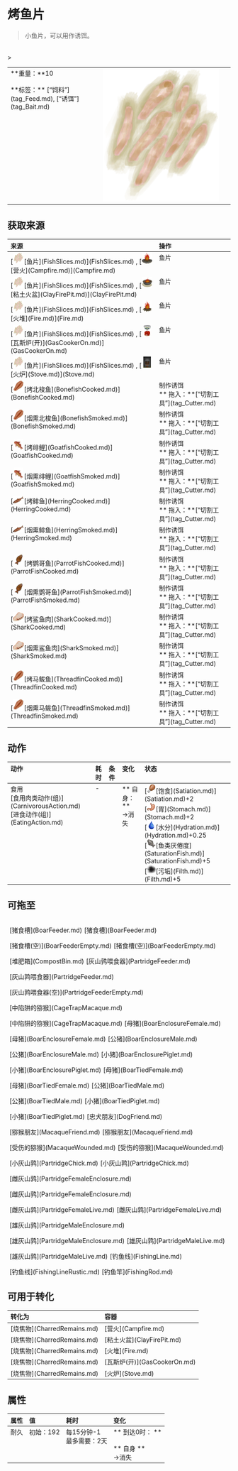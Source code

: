 # 烤鱼片  
> 小鱼片，可以用作诱饵。  
<br>  
>   
  
<table class="table table-bordered"><tbody><tr ><td  style="width:80%;text-align:left;vertical-align:top;" >**重量：**10<br><br>**标签：**	[“饲料”](tag_Feed.md), [“诱饵”](tag_Bait.md)</td><td  style="width:20%;text-align:left;vertical-align:top;" ><div style="width:300px;display:inline-block;text-align:center"><img decoding="async" src="Sprite/FishSlicesCooked.png" href="a.md" style="max-width:300px;max-height:300px;"></div></td></tr></tbody></tbody></table>  
  
## 获取来源  
<table class="table table-bordered"><thead><tr ><th  style="text-align:left;vertical-align:top;" >来源</th><th  style="text-align:left;vertical-align:top;" >操作</th></tr></thead><tr ><td  style="text-align:left;vertical-align:top;" >[<div style="width:25px;display:inline-block;text-align:center"><img decoding="async" src="Sprite/FishSlices.png" href="a.md" style="max-width:25px;max-height:25px;"></div>[鱼片](FishSlices.md)](FishSlices.md) , [<div style="width:25px;display:inline-block;text-align:center"><img decoding="async" src="Sprite/Campfire.png" href="a.md" style="max-width:25px;max-height:25px;"></div>[营火](Campfire.md)](Campfire.md)</td><td  style="text-align:left;vertical-align:top;" >鱼片</td></tr><tr ><td  style="text-align:left;vertical-align:top;" >[<div style="width:25px;display:inline-block;text-align:center"><img decoding="async" src="Sprite/FishSlices.png" href="a.md" style="max-width:25px;max-height:25px;"></div>[鱼片](FishSlices.md)](FishSlices.md) , [<div style="width:25px;display:inline-block;text-align:center"><img decoding="async" src="Sprite/ClayFirePit.png" href="a.md" style="max-width:25px;max-height:25px;"></div>[粘土火盆](ClayFirePit.md)](ClayFirePit.md)</td><td  style="text-align:left;vertical-align:top;" >鱼片</td></tr><tr ><td  style="text-align:left;vertical-align:top;" >[<div style="width:25px;display:inline-block;text-align:center"><img decoding="async" src="Sprite/FishSlices.png" href="a.md" style="max-width:25px;max-height:25px;"></div>[鱼片](FishSlices.md)](FishSlices.md) , [<div style="width:25px;display:inline-block;text-align:center"><img decoding="async" src="Sprite/Fire.png" href="a.md" style="max-width:25px;max-height:25px;"></div>[火堆](Fire.md)](Fire.md)</td><td  style="text-align:left;vertical-align:top;" >鱼片</td></tr><tr ><td  style="text-align:left;vertical-align:top;" >[<div style="width:25px;display:inline-block;text-align:center"><img decoding="async" src="Sprite/FishSlices.png" href="a.md" style="max-width:25px;max-height:25px;"></div>[鱼片](FishSlices.md)](FishSlices.md) , [<div style="width:25px;display:inline-block;text-align:center"><img decoding="async" src="Sprite/GasCookerOn.png" href="a.md" style="max-width:25px;max-height:25px;"></div>[瓦斯炉(开)](GasCookerOn.md)](GasCookerOn.md)</td><td  style="text-align:left;vertical-align:top;" >鱼片</td></tr><tr ><td  style="text-align:left;vertical-align:top;" >[<div style="width:25px;display:inline-block;text-align:center"><img decoding="async" src="Sprite/FishSlices.png" href="a.md" style="max-width:25px;max-height:25px;"></div>[鱼片](FishSlices.md)](FishSlices.md) , [<div style="width:25px;display:inline-block;text-align:center"><img decoding="async" src="Sprite/StoveOn.png" href="a.md" style="max-width:25px;max-height:25px;"></div>[火炉](Stove.md)](Stove.md)</td><td  style="text-align:left;vertical-align:top;" >鱼片</td></tr><tr ><td  style="text-align:left;vertical-align:top;" >[<div style="width:25px;display:inline-block;text-align:center"><img decoding="async" src="Sprite/BonefishMeatCooked.png" href="a.md" style="max-width:25px;max-height:25px;"></div>[烤北梭鱼](BonefishCooked.md)](BonefishCooked.md)</td><td  style="text-align:left;vertical-align:top;" >制作诱饵<br>** 拖入：**[“切割工具”](tag_Cutter.md)</td></tr><tr ><td  style="text-align:left;vertical-align:top;" >[<div style="width:25px;display:inline-block;text-align:center"><img decoding="async" src="Sprite/BonefishMeatCooked.png" href="a.md" style="max-width:25px;max-height:25px;"></div>[烟熏北梭鱼](BonefishSmoked.md)](BonefishSmoked.md)</td><td  style="text-align:left;vertical-align:top;" >制作诱饵<br>** 拖入：**[“切割工具”](tag_Cutter.md)</td></tr><tr ><td  style="text-align:left;vertical-align:top;" >[<div style="width:25px;display:inline-block;text-align:center"><img decoding="async" src="Sprite/GoatfishCooked.png" href="a.md" style="max-width:25px;max-height:25px;"></div>[烤绯鲤](GoatfishCooked.md)](GoatfishCooked.md)</td><td  style="text-align:left;vertical-align:top;" >制作诱饵<br>** 拖入：**[“切割工具”](tag_Cutter.md)</td></tr><tr ><td  style="text-align:left;vertical-align:top;" >[<div style="width:25px;display:inline-block;text-align:center"><img decoding="async" src="Sprite/GoatfishCooked.png" href="a.md" style="max-width:25px;max-height:25px;"></div>[烟熏绯鲤](GoatfishSmoked.md)](GoatfishSmoked.md)</td><td  style="text-align:left;vertical-align:top;" >制作诱饵<br>** 拖入：**[“切割工具”](tag_Cutter.md)</td></tr><tr ><td  style="text-align:left;vertical-align:top;" >[<div style="width:25px;display:inline-block;text-align:center"><img decoding="async" src="Sprite/HerringCooked.png" href="a.md" style="max-width:25px;max-height:25px;"></div>[烤鲱鱼](HerringCooked.md)](HerringCooked.md)</td><td  style="text-align:left;vertical-align:top;" >制作诱饵<br>** 拖入：**[“切割工具”](tag_Cutter.md)</td></tr><tr ><td  style="text-align:left;vertical-align:top;" >[<div style="width:25px;display:inline-block;text-align:center"><img decoding="async" src="Sprite/HerringCooked.png" href="a.md" style="max-width:25px;max-height:25px;"></div>[烟熏鲱鱼](HerringSmoked.md)](HerringSmoked.md)</td><td  style="text-align:left;vertical-align:top;" >制作诱饵<br>** 拖入：**[“切割工具”](tag_Cutter.md)</td></tr><tr ><td  style="text-align:left;vertical-align:top;" >[<div style="width:25px;display:inline-block;text-align:center"><img decoding="async" src="Sprite/ParrotFishCooked.png" href="a.md" style="max-width:25px;max-height:25px;"></div>[烤鹦哥鱼](ParrotFishCooked.md)](ParrotFishCooked.md)</td><td  style="text-align:left;vertical-align:top;" >制作诱饵<br>** 拖入：**[“切割工具”](tag_Cutter.md)</td></tr><tr ><td  style="text-align:left;vertical-align:top;" >[<div style="width:25px;display:inline-block;text-align:center"><img decoding="async" src="Sprite/ParrotFishCooked.png" href="a.md" style="max-width:25px;max-height:25px;"></div>[烟熏鹦哥鱼](ParrotFishSmoked.md)](ParrotFishSmoked.md)</td><td  style="text-align:left;vertical-align:top;" >制作诱饵<br>** 拖入：**[“切割工具”](tag_Cutter.md)</td></tr><tr ><td  style="text-align:left;vertical-align:top;" >[<div style="width:25px;display:inline-block;text-align:center"><img decoding="async" src="Sprite/SharkMeatCooked.png" href="a.md" style="max-width:25px;max-height:25px;"></div>[烤鲨鱼肉](SharkCooked.md)](SharkCooked.md)</td><td  style="text-align:left;vertical-align:top;" >制作诱饵<br>** 拖入：**[“切割工具”](tag_Cutter.md)</td></tr><tr ><td  style="text-align:left;vertical-align:top;" >[<div style="width:25px;display:inline-block;text-align:center"><img decoding="async" src="Sprite/SharkMeatCooked.png" href="a.md" style="max-width:25px;max-height:25px;"></div>[烟熏鲨鱼肉](SharkSmoked.md)](SharkSmoked.md)</td><td  style="text-align:left;vertical-align:top;" >制作诱饵<br>** 拖入：**[“切割工具”](tag_Cutter.md)</td></tr><tr ><td  style="text-align:left;vertical-align:top;" >[<div style="width:25px;display:inline-block;text-align:center"><img decoding="async" src="Sprite/BonefishMeatCooked.png" href="a.md" style="max-width:25px;max-height:25px;"></div>[烤马鲅鱼](ThreadfinCooked.md)](ThreadfinCooked.md)</td><td  style="text-align:left;vertical-align:top;" >制作诱饵<br>** 拖入：**[“切割工具”](tag_Cutter.md)</td></tr><tr ><td  style="text-align:left;vertical-align:top;" >[<div style="width:25px;display:inline-block;text-align:center"><img decoding="async" src="Sprite/BonefishMeatCooked.png" href="a.md" style="max-width:25px;max-height:25px;"></div>[烟熏马鲅鱼](ThreadfinSmoked.md)](ThreadfinSmoked.md)</td><td  style="text-align:left;vertical-align:top;" >制作诱饵<br>** 拖入：**[“切割工具”](tag_Cutter.md)</td></tr></tbody></table>  
  
## 动作  
<table class="table table-bordered"><thead><tr ><th  style="text-align:left;vertical-align:top;" >动作</th><th  style="text-align:left;vertical-align:top;" >耗时</th><th  style="text-align:left;vertical-align:top;" >条件</th><th  style="text-align:left;vertical-align:top;" >变化</th><th  style="text-align:left;vertical-align:top;" >状态</th></tr></thead><tr ><td  style="text-align:left;vertical-align:top;" >食用<br>[食用肉类动作(组)](CarnivorousAction.md)<br>[进食动作(组)](EatingAction.md)</td><td  style="text-align:left;vertical-align:top;" >-</td><td  style="text-align:left;vertical-align:top;" ></td><td  style="text-align:left;vertical-align:top;" >** 自身：**<br>→消失</td><td  style="text-align:left;vertical-align:top;" >[<div style="width:20px;display:inline-block;text-align:center"><img decoding="async" src="Sprite/Hunger.png" href="a.md" style="max-width:20px;max-height:20px;"></div>[饱食](Satiation.md)](Satiation.md)+2<br>[<div style="width:20px;display:inline-block;text-align:center"><img decoding="async" src="Sprite/Stomach.png" href="a.md" style="max-width:20px;max-height:20px;"></div>[胃](Stomach.md)](Stomach.md)+2<br>[<div style="width:20px;display:inline-block;text-align:center"><img decoding="async" src="Sprite/Thirst.png" href="a.md" style="max-width:20px;max-height:20px;"></div>[水分](Hydration.md)](Hydration.md)+0.25<br>[<div style="width:20px;display:inline-block;text-align:center"><img decoding="async" src="Sprite/SaturationFish.png" href="a.md" style="max-width:20px;max-height:20px;"></div>[鱼类<nobr>厌倦度</nobr>](SaturationFish.md)](SaturationFish.md)+5<br>[<div style="width:20px;display:inline-block;text-align:center"><img decoding="async" src="Sprite/Dirt3.png" href="a.md" style="max-width:20px;max-height:20px;"></div>[污垢](Filth.md)](Filth.md)+5</td></tr></tbody></table>  
  
## 可拖至  
<div style="display:table"><div style="display:inline-block;padding-top:15px;padding-left:5px;border:none;text-align:left;min-width:100px;min-height:0px;margin: auto">[猪食槽](BoarFeeder.md)</div><div style="display:inline-block;padding-top:15px;padding-left:5px;border:none;text-align:left;min-width:100px;min-height:0px;margin: auto">[猪食槽](BoarFeeder.md)</div><div style="display:inline-block;padding-top:15px;padding-left:5px;border:none;text-align:left;min-width:100px;min-height:0px;margin: auto">[猪食槽(空)](BoarFeederEmpty.md)</div><div style="display:inline-block;padding-top:15px;padding-left:5px;border:none;text-align:left;min-width:100px;min-height:0px;margin: auto">[猪食槽(空)](BoarFeederEmpty.md)</div><div style="display:inline-block;padding-top:15px;padding-left:5px;border:none;text-align:left;min-width:100px;min-height:0px;margin: auto">[堆肥箱](CompostBin.md)</div><div style="display:inline-block;padding-top:15px;padding-left:5px;border:none;text-align:left;min-width:100px;min-height:0px;margin: auto">[灰山鹑喂食器](PartridgeFeeder.md)</div><div style="display:inline-block;padding-top:15px;padding-left:5px;border:none;text-align:left;min-width:100px;min-height:0px;margin: auto">[灰山鹑喂食器](PartridgeFeeder.md)</div><div style="display:inline-block;padding-top:15px;padding-left:5px;border:none;text-align:left;min-width:100px;min-height:0px;margin: auto">[灰山鹑喂食器(空)](PartridgeFeederEmpty.md)</div><div style="display:inline-block;padding-top:15px;padding-left:5px;border:none;text-align:left;min-width:100px;min-height:0px;margin: auto">[中陷阱的猕猴](CageTrapMacaque.md)</div><div style="display:inline-block;padding-top:15px;padding-left:5px;border:none;text-align:left;min-width:100px;min-height:0px;margin: auto">[中陷阱的猕猴](CageTrapMacaque.md)</div><div style="display:inline-block;padding-top:15px;padding-left:5px;border:none;text-align:left;min-width:100px;min-height:0px;margin: auto">[母猪](BoarEnclosureFemale.md)</div><div style="display:inline-block;padding-top:15px;padding-left:5px;border:none;text-align:left;min-width:100px;min-height:0px;margin: auto">[母猪](BoarEnclosureFemale.md)</div><div style="display:inline-block;padding-top:15px;padding-left:5px;border:none;text-align:left;min-width:100px;min-height:0px;margin: auto">[公猪](BoarEnclosureMale.md)</div><div style="display:inline-block;padding-top:15px;padding-left:5px;border:none;text-align:left;min-width:100px;min-height:0px;margin: auto">[公猪](BoarEnclosureMale.md)</div><div style="display:inline-block;padding-top:15px;padding-left:5px;border:none;text-align:left;min-width:100px;min-height:0px;margin: auto">[小猪](BoarEnclosurePiglet.md)</div><div style="display:inline-block;padding-top:15px;padding-left:5px;border:none;text-align:left;min-width:100px;min-height:0px;margin: auto">[小猪](BoarEnclosurePiglet.md)</div><div style="display:inline-block;padding-top:15px;padding-left:5px;border:none;text-align:left;min-width:100px;min-height:0px;margin: auto">[母猪](BoarTiedFemale.md)</div><div style="display:inline-block;padding-top:15px;padding-left:5px;border:none;text-align:left;min-width:100px;min-height:0px;margin: auto">[母猪](BoarTiedFemale.md)</div><div style="display:inline-block;padding-top:15px;padding-left:5px;border:none;text-align:left;min-width:100px;min-height:0px;margin: auto">[公猪](BoarTiedMale.md)</div><div style="display:inline-block;padding-top:15px;padding-left:5px;border:none;text-align:left;min-width:100px;min-height:0px;margin: auto">[公猪](BoarTiedMale.md)</div><div style="display:inline-block;padding-top:15px;padding-left:5px;border:none;text-align:left;min-width:100px;min-height:0px;margin: auto">[小猪](BoarTiedPiglet.md)</div><div style="display:inline-block;padding-top:15px;padding-left:5px;border:none;text-align:left;min-width:100px;min-height:0px;margin: auto">[小猪](BoarTiedPiglet.md)</div><div style="display:inline-block;padding-top:15px;padding-left:5px;border:none;text-align:left;min-width:100px;min-height:0px;margin: auto">[忠犬朋友](DogFriend.md)</div><div style="display:inline-block;padding-top:15px;padding-left:5px;border:none;text-align:left;min-width:100px;min-height:0px;margin: auto">[猕猴朋友](MacaqueFriend.md)</div><div style="display:inline-block;padding-top:15px;padding-left:5px;border:none;text-align:left;min-width:100px;min-height:0px;margin: auto">[猕猴朋友](MacaqueFriend.md)</div><div style="display:inline-block;padding-top:15px;padding-left:5px;border:none;text-align:left;min-width:100px;min-height:0px;margin: auto">[受伤的猕猴](MacaqueWounded.md)</div><div style="display:inline-block;padding-top:15px;padding-left:5px;border:none;text-align:left;min-width:100px;min-height:0px;margin: auto">[受伤的猕猴](MacaqueWounded.md)</div><div style="display:inline-block;padding-top:15px;padding-left:5px;border:none;text-align:left;min-width:100px;min-height:0px;margin: auto">[小灰山鹑](PartridgeChick.md)</div><div style="display:inline-block;padding-top:15px;padding-left:5px;border:none;text-align:left;min-width:100px;min-height:0px;margin: auto">[小灰山鹑](PartridgeChick.md)</div><div style="display:inline-block;padding-top:15px;padding-left:5px;border:none;text-align:left;min-width:100px;min-height:0px;margin: auto">[雌灰山鹑](PartridgeFemaleEnclosure.md)</div><div style="display:inline-block;padding-top:15px;padding-left:5px;border:none;text-align:left;min-width:100px;min-height:0px;margin: auto">[雌灰山鹑](PartridgeFemaleEnclosure.md)</div><div style="display:inline-block;padding-top:15px;padding-left:5px;border:none;text-align:left;min-width:100px;min-height:0px;margin: auto">[雌灰山鹑](PartridgeFemaleLive.md)</div><div style="display:inline-block;padding-top:15px;padding-left:5px;border:none;text-align:left;min-width:100px;min-height:0px;margin: auto">[雌灰山鹑](PartridgeFemaleLive.md)</div><div style="display:inline-block;padding-top:15px;padding-left:5px;border:none;text-align:left;min-width:100px;min-height:0px;margin: auto">[雄灰山鹑](PartridgeMaleEnclosure.md)</div><div style="display:inline-block;padding-top:15px;padding-left:5px;border:none;text-align:left;min-width:100px;min-height:0px;margin: auto">[雄灰山鹑](PartridgeMaleEnclosure.md)</div><div style="display:inline-block;padding-top:15px;padding-left:5px;border:none;text-align:left;min-width:100px;min-height:0px;margin: auto">[雄灰山鹑](PartridgeMaleLive.md)</div><div style="display:inline-block;padding-top:15px;padding-left:5px;border:none;text-align:left;min-width:100px;min-height:0px;margin: auto">[雄灰山鹑](PartridgeMaleLive.md)</div><div style="display:inline-block;padding-top:15px;padding-left:5px;border:none;text-align:left;min-width:100px;min-height:0px;margin: auto">[钓鱼线](FishingLine.md)</div><div style="display:inline-block;padding-top:15px;padding-left:5px;border:none;text-align:left;min-width:100px;min-height:0px;margin: auto">[钓鱼线](FishingLineRustic.md)</div><div style="display:inline-block;padding-top:15px;padding-left:5px;border:none;text-align:left;min-width:100px;min-height:0px;margin: auto">[钓鱼竿](FishingRod.md)</div></div>  
  
## 可用于转化  
<table class="table table-bordered"><thead><tr ><th  style="text-align:left;vertical-align:top;" >转化为</th><th  style="text-align:left;vertical-align:top;" >容器</th></tr></thead><tr ><td  style="text-align:left;vertical-align:top;" >[烧焦物](CharredRemains.md)</td><td  style="text-align:left;vertical-align:top;" >[营火](Campfire.md)</td></tr><tr ><td  style="text-align:left;vertical-align:top;" >[烧焦物](CharredRemains.md)</td><td  style="text-align:left;vertical-align:top;" >[粘土火盆](ClayFirePit.md)</td></tr><tr ><td  style="text-align:left;vertical-align:top;" >[烧焦物](CharredRemains.md)</td><td  style="text-align:left;vertical-align:top;" >[火堆](Fire.md)</td></tr><tr ><td  style="text-align:left;vertical-align:top;" >[烧焦物](CharredRemains.md)</td><td  style="text-align:left;vertical-align:top;" >[瓦斯炉(开)](GasCookerOn.md)</td></tr><tr ><td  style="text-align:left;vertical-align:top;" >[烧焦物](CharredRemains.md)</td><td  style="text-align:left;vertical-align:top;" >[火炉](Stove.md)</td></tr></tbody></table>  
  
## 属性   
<table class="table table-bordered"><thead><tr ><th  style="text-align:left;vertical-align:top;" >属性</th><th  style="text-align:left;vertical-align:top;" >值</th><th  style="text-align:left;vertical-align:top;" >耗时</th><th  style="text-align:left;vertical-align:top;" >变化</th></tr></thead><tr ><td  style="text-align:left;vertical-align:top;" >耐久</td><td  style="text-align:left;vertical-align:top;" >初始：192</td><td  style="text-align:left;vertical-align:top;" >每15分钟-1<br>最多需要：2天</td><td  style="text-align:left;vertical-align:top;" >** 到达0时： **<br><br>** 自身 **<br>→消失</td></tr></tbody></table>  
  


<script>document.title="烤鱼片 - 卡牌生存百科 Card Survival Wiki";</script>